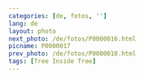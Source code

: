 ```yaml
---
categories: [de, fotos, '']
lang: de
layout: photo
next_photo: /de/fotos/P0000016.html
picname: P0000017
prev_photo: /de/fotos/P0000010.html
tags: [Tree Inside Tree]
---
```

